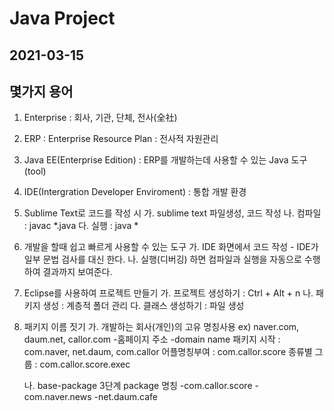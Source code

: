 # Java Project 
## 2021-03-15

## 몇가지 용어
1. Enterprise : 회사, 기관, 단체, 전사(全社)
2. ERP : Enterprise Resource Plan : 전사적 자원관리 
3. Java EE(Enterprise Edition) : ERP를 개발하는데 사용할 수 있는 Java 도구(tool)
4. IDE(Intergration Developer Enviroment) : 통합 개발 환경
5. Sublime Text로 코드를 작성 시
	가. sublime text 파일생성, 코드 작성
	나. 컴파일 : javac *.java
	다. 실행 : java *
6. 개발을 할때 쉽고 빠르게 사용할 수 있는 도구 
	가. IDE 화면에서 코드 작성
		- IDE가 일부 문법 검사를 대신 한다.
	나. 실행(디버깅) 하면 컴파일과 실행을 자동으로 수행하여 결과까지 보여준다.

7. Eclipse를 사용하여 프로젝트 만들기
	가. 프로젝트 생성하기 : Ctrl + Alt + n
	나. 패키지 생성 : 계층적 폴더 관리
	다. 클래스 생성하기 : 파일 생성
	
8. 패키지 이름 짓기 
	가. 개발하는 회사(개인)의 고유 명칭사용
	ex) naver.com, daum.net, callor.com
		-홈페이지 주소
		-domain name
		패키지 시작 : com.naver, net.daum, com.callor 
		어플명칭부여 : com.callor.score
		종류별 그룹 : com.callor.score.exec

	나. base-package
		3단계 package 명칭
		-com.callor.score
		-com.naver.news
		-net.daum.cafe

